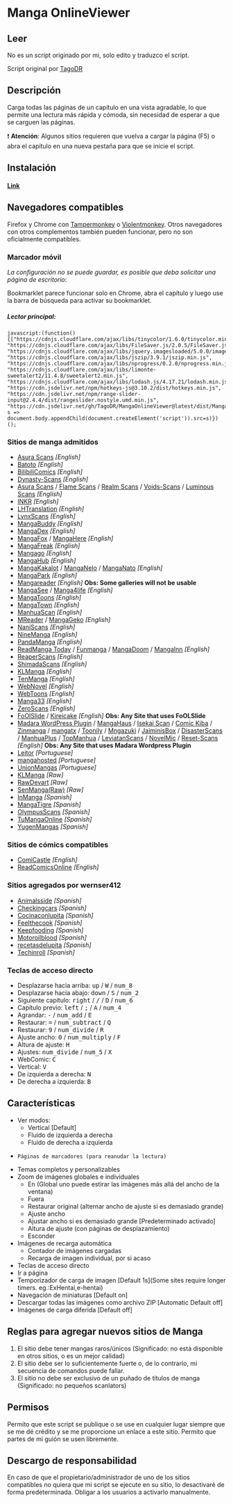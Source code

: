 # Manga OnlineViewer
## Leer
No es un script originado por mi, solo edito y traduzco el script.

Script original por [TagoDR](https://github.com/TagoDR/MangaOnlineViewer)

## Descripción

Carga todas las páginas de un capítulo en una vista agradable, lo que permite una lectura más rápida y cómoda, sin necesidad de esperar a que se carguen las páginas.


:exclamation: **Atención**: Algunos sitios requieren que vuelva a cargar la página (F5) o abra el capítulo en una nueva pestaña para que se inicie el script.

## Instalación

#### [Link](https://github.com/wernser412/MangaOnlineViewer-edited/raw/main/Manga%20OnlineViewer%20Edited.user.js)


## Navegadores compatibles

Firefox y Chrome con [Tampermonkey](https://tampermonkey.net/) o [Violentmonkey](https://violentmonkey.github.io/).
Otros navegadores con otros complementos también pueden funcionar, pero no son oficialmente compatibles.

### Marcador móvil

_La configuración no se puede guardar, es posible que deba solicitar una página de escritorio_:

Bookmarklet parece funcionar solo en Chrome, abra el capítulo y luego use la barra de búsqueda para activar su bookmarklet.

##### Lector principal:

```JS
javascript:(function(){["https://cdnjs.cloudflare.com/ajax/libs/tinycolor/1.6.0/tinycolor.min.js", "https://cdnjs.cloudflare.com/ajax/libs/FileSaver.js/2.0.5/FileSaver.js", "https://cdnjs.cloudflare.com/ajax/libs/jquery.imagesloaded/5.0.0/imagesloaded.pkgd.min.js", "https://cdnjs.cloudflare.com/ajax/libs/jszip/3.9.1/jszip.min.js", "https://cdnjs.cloudflare.com/ajax/libs/nprogress/0.2.0/nprogress.min.js", "https://cdnjs.cloudflare.com/ajax/libs/limonte-sweetalert2/11.4.8/sweetalert2.min.js", "https://cdnjs.cloudflare.com/ajax/libs/lodash.js/4.17.21/lodash.min.js", "https://cdn.jsdelivr.net/npm/hotkeys-js@3.10.2/dist/hotkeys.min.js", "https://cdn.jsdelivr.net/npm/range-slider-input@2.4.4/dist/rangeslider.nostyle.umd.min.js", "https://cdn.jsdelivr.net/gh/TagoDR/MangaOnlineViewer@latest/dist/Manga_OnlineViewer.user.min.js"].map( s => document.body.appendChild(document.createElement('script')).src=s)})();
```

### Sitios de manga admitidos

- [Asura Scans](https://beta.asurascans.com/) _[English]_
- [Batoto](http://bato.to/) _[English]_
- [BilibiliComics](https://www.bilibilicomics.com/) _[English]_
- [Dynasty-Scans](https://dynasty-scans.com/) _[English]_
- [Asura Scans](https://www.asura.gg/) / [Flame Scans](https://flamescans.org/) / [Realm Scans](https://realmscans.com/) / [Voids-Scans](https://void-scans.com/) / [Luminous Scans](https://luminousscans.com/) _[English]_
- [INKR](https://inkr.com/) _[English]_
- [LHTranslation](https://lhtranslation.net/) _[English]_
- [LynxScans](https://lynxscans.com/) _[English]_
- [MangaBuddy](https://mangabuddy.com/) _[English]_
- [MangaDex](https://mangadex.org/) _[English]_
- [MangaFox](https://fanfox.net/) / [MangaHere](https://www.mangahere.cc/) _[English]_
- [MangaFreak](https://mangafreak.net/) _[English]_
- [Mangago](https://www.mangago.me/) _[English]_
- [MangaHub](https://mangahub.io/) _[English]_
- [MangaKakalot](https://mangakakalot.com/page) / [MangaNelo](https://www.manganelo.com/) / [MangaNato](https://www.manganato.com/) _[English]_
- [MangaPark](https://mangapark.net/) _[English]_
- [Mangareader](https://mangareader.to) _[English]_ **Obs: Some galleries will not be usable**
- [MangaSee](https://mangasee123.com/) / [Manga4life](https://manga4life.com/) _[English]_
- [MangaToons](https://mangatoon.mobi/) _[English]_
- [MangaTown](https://www.mangatown.com/) _[English]_
- [ManhuaScan](https://manhuascan.io/) _[English]_
- [MReader](https://www.mreader.co/) / [MangaGeko](https://www.mangageko.com/) _[English]_
- [NaniScans](https://naniscans.com/) _[English]_
- [NineManga](https://ninemanga.com/) _[English]_
- [PandaManga](https://www.pandamanga.com/) _[English]_
- [ReadManga Today](https://www.readmng.com/) / [Funmanga](https://funmanga.com/) / [MangaDoom](https://mngdoom.com/) / [MangaInn](https://www.mangainn.net/) _[English]_
- [ReaperScans](https://reaperscans.com/) _[English]_
- [ShimadaScans](https://shimadascans.com/) _[English]_
- [KLManga](https://tapas.io/) _[English]_
- [TenManga](https://www.tenmanga.com/) _[English]_
- [WebNovel](https://www.webnovel.com/) _[English]_
- [WebToons](https://www.webtoons.com/) _[English]_
- [Manga33](https://manga33.com/) _[English]_
- [ZeroScans](https://zeroscans.com/) _[English]_
- [FoOlSlide](#) / [Kireicake](https://reader.kireicake.com) _[English]_ **Obs: Any Site that uses FoOLSlide**
- [Madara WordPress Plugin](#) / [MangaHaus](https://manhuaus.com) / [Isekai Scan](https://isekaiscan.com/) / [Comic Kiba](https://comickiba.com/) / [Zinmanga](https://zinmanga.com/) / [mangatx](https://mangatx.com/) / [Toonily](https://toonily.net/) / [Mngazuki](https://mangazuki.me/) / [JaiminisBox](https://jaiminisbox.net) / [DisasterScans](https://disasterscans.com/) / [ManhuaPlus](https://manhuaplus.com/) / [TopManhua](https://www.topmanhua.com/) / [LeviatanScans](https://en.leviatanscans.com/home/) / [NovelMic](https://novelmic.com/) / [Reset-Scans](https://reset-scans.com/) _[English]_ **Obs: Any Site that uses Madara Wordpress Plugin**
- [Leitor](https://leitor.net/) _[Portuguese]_
- [mangahosted](https://mangahosted.com/) _[Portuguese]_
- [UnionMangas](https://unionleitor.top/) _[Portuguese]_
- [KLManga](https://klmanga.com/) _[Raw]_
- [RawDevart](https://rawdevart.com) _[Raw]_
- [SenManga(Raw)](https://raw.senmanga.com/) _[Raw]_
- [InManga](https://inmanga.com//) _[Spanish]_
- [MangaTigre](https://www.mangatigre.net/) _[Spanish]_
- [OlympusScans](https://olympusscans.com/) _[Spanish]_
- [TuMangaOnline](https://lectortmo.com/) _[Spanish]_
- [YugenMangas](https://yugenmangas.com/) _[Spanish]_

### Sitios de cómics compatibles

- [ComiCastle](http://www.comicastle.org/) _[English]_
- [ReadComicsOnline](http://readcomicsonline.ru/) _[English]_

### Sitios agregados por wernser412

- [Animalsside](https://lectortmo.com/) _[Spanish]_
- [Checkingcars](https://lectortmo.com/) _[Spanish]_
- [Cocinaconlupita](https://lectortmo.com/) _[Spanish]_
- [Feelthecook](https://lectortmo.com/) _[Spanish]_
- [Keepfooding](https://lectortmo.com/) _[Spanish]_
- [Motoroilblood](https://lectortmo.com/) _[Spanish]_
- [recetasdelupita](https://lectortmo.com/) _[Spanish]_
- [Techinroll](https://lectortmo.com/) _[Spanish]_

### Teclas de acceso directo

-   <span>Desplazarse hacia arriba:</span> <span><kbd class="dark">up</kbd> / <kbd class="dark">W</kbd> / <kbd class="dark">num_8</kbd></span>
-   <span>Desplazarse hacia abajo:</span> <span><kbd class="dark">down</kbd> / <kbd class="dark">S</kbd> / <kbd class="dark">num_2</kbd></span>
-   <span>Siguiente capítulo:</span> <span><kbd class="dark">right</kbd> / <kbd class="dark">/</kbd> / <kbd class="dark">D</kbd> / <kbd class="dark">num_6</kbd></span>
-   <span>Capítulo previo:</span> <span><kbd class="dark">left</kbd> / <kbd class="dark">;</kbd> / <kbd class="dark">A</kbd> / <kbd class="dark">num_4</kbd></span>
-   <span>Agrandar:</span> <span><kbd class="dark">-</kbd> / <kbd class="dark">num_add</kbd> / <kbd class="dark">E</kbd></span>
-   <span>Restaurar:</span> <span><kbd class="dark">=</kbd> / <kbd class="dark">num_subtract</kbd> / <kbd class="dark">Q</kbd></span>
-   <span>Restaurar:</span> <span><kbd class="dark">9</kbd> / <kbd class="dark">num_divide</kbd> / <kbd class="dark">R</kbd></span>
-   <span>Ajuste ancho:</span> <span><kbd class="dark">0</kbd> / <kbd class="dark">num_multiply</kbd> / <kbd class="dark">F</kbd></span>
-   <span>Altura de ajuste:</span> <span><kbd class="dark">H</kbd></span>
-   <span>Ajustes:</span> <span><kbd class="dark">num_divide</kbd> / <kbd class="dark">num_5</kbd> / <kbd class="dark">X</kbd></span>
-   <span>WebComic:</span> <span><kbd class="dark">C</kbd></span>
-   <span>Vertical:</span> <span><kbd class="dark">V</kbd></span>
-   <span>De izquierda a derecha:</span> <span><kbd class="dark">N</kbd></span>
-   <span>De derecha a izquierda:</span> <span><kbd class="dark">B</kbd></span>

## Características

-   Ver modos:
    -   Vertical [Default]
    -   Fluido de izquierda a derecha
    -   Fluido de derecha a izquierda
-     Páginas de marcadores (para reanudar la lectura)
-   Temas completos y personalizables
-   Zoom de imágenes globales e individuales
    -   En (Global uno puede estirar las imágenes más allá del ancho de la ventana)
    -   Fuera
    -   Restaurar original (alternar ancho de ajuste si es demasiado grande)
    -   Ajuste ancho
    -   Ajustar ancho si es demasiado grande [Predeterminado activado]
    -   Altura de ajuste (con páginas de desplazamiento)
    -   Esconder
-   Imágenes de recarga automática
    -   Contador de imágenes cargadas
    -   Recarga de imagen individual, por si acaso
-   Teclas de acceso directo
-   Ir a página
-   Temporizador de carga de imagen [Default 1s](Some sites require longer timers. eg.:ExHentai,e-hentai)
-   Navegación de miniaturas [Default on]
-   Descargar todas las imágenes como archivo ZIP [Automatic Default off]
-   Imágenes de carga diferida [Default off]

## Reglas para agregar nuevos sitios de Manga

1. El sitio debe tener mangas raros/únicos (Significado: no está disponible en otros sitios, o es un mejor calidad)
2. El sitio debe ser lo suficientemente fuerte o, de lo contrario, mi secuencia de comandos puede fallar.
3. El sitio no debe ser exclusivo de un puñado de títulos de manga (Significado: no pequeños scanlators)

## Permisos 

Permito que este script se publique o se use en cualquier lugar siempre que se me dé crédito y se me proporcione un enlace a este sitio.  Permito que partes de mi guión se usen libremente.

## Descargo de responsabilidad

En caso de que el propietario/administrador de uno de los sitios compatibles no quiera que mi script se ejecute en su sitio, lo desactivaré de forma predeterminada.  Obligar a los usuarios a activarlo manualmente.
